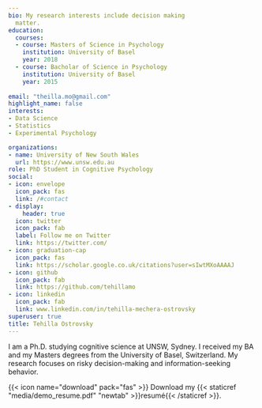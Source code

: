 ```yaml
---
bio: My research interests include decision making
  matter.
education:
  courses:
  - course: Masters of Science in Psychology
    institution: University of Basel
    year: 2018
  - course: Bacholar of Science in Psychology
    institution: University of Basel
    year: 2015
    
email: "theilla.mo@gmail.com"
highlight_name: false
interests:
- Data Science
- Statistics
- Experimental Psychology 

organizations:
- name: University of New South Wales
  url: https://www.unsw.edu.au
role: PhD Student in Cognitive Psychology
social:
- icon: envelope
  icon_pack: fas
  link: /#contact
- display:
    header: true
  icon: twitter
  icon_pack: fab
  label: Follow me on Twitter
  link: https://twitter.com/
- icon: graduation-cap
  icon_pack: fas
  link: https://scholar.google.co.uk/citations?user=sIwtMXoAAAAJ
- icon: github
  icon_pack: fab
  link: https://github.com/tehillamo
- icon: linkedin
  icon_pack: fab
  link: www.linkedin.com/in/tehilla-mechera-ostrovsky
superuser: true
title: Tehilla Ostrovsky
---
```


I am a Ph.D. studying cognitive science at UNSW, Sydney. I received my BA and my Masters degrees from the University of Basel, Switzerland. My research focuses on risky decision-making and information-seeking behavior.  


{{< icon name="download" pack="fas" >}} Download my {{< staticref "media/demo_resume.pdf" "newtab" >}}resumé{{< /staticref >}}.
